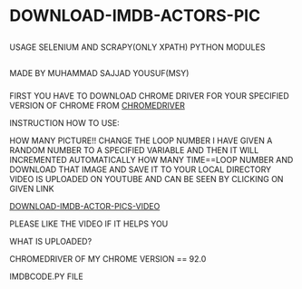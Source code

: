 # DOWNLOAD-IMDB-ACTORS-PIC
##
USAGE
SELENIUM AND SCRAPY(ONLY XPATH) PYTHON MODULES
##
MADE BY MUHAMMAD SAJJAD YOUSUF(MSY)
###
FIRST YOU HAVE TO DOWNLOAD CHROME DRIVER FOR YOUR SPECIFIED VERSION OF CHROME FROM <a href="https://chromedriver.chromium.org/downloads">CHROMEDRIVER</a>

INSTRUCTION HOW TO USE:

HOW MANY PICTURE!! CHANGE THE LOOP NUMBER 
I HAVE GIVEN A RANDOM NUMBER TO A SPECIFIED VARIABLE AND THEN IT WILL INCREMENTED AUTOMATICALLY HOW MANY TIME==LOOP NUMBER
AND DOWNLOAD THAT IMAGE AND SAVE IT TO YOUR LOCAL DIRECTORY 
VIDEO IS UPLOADED ON YOUTUBE AND CAN BE SEEN BY CLICKING ON GIVEN LINK

<a href="https://youtu.be/Yzntt-TZ--w">DOWNLOAD-IMDB-ACTOR-PICS-VIDEO</a>

PLEASE LIKE THE VIDEO IF IT HELPS YOU

WHAT IS UPLOADED?


CHROMEDRIVER OF MY CHROME VERSION == 92.0


IMDBCODE.PY FILE
